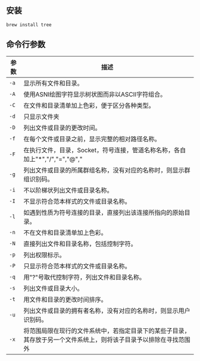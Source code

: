## 安装

```shell
brew install tree
```

## 命令行参数

参数 | 描述
---|---
`-a` | 显示所有文件和目录。
`-A` | 使用ASNI绘图字符显示树状图而非以ASCII字符组合。
`-C` | 在文件和目录清单加上色彩，便于区分各种类型。
`-d` | 只显示文件夹
`-D` | 列出文件或目录的更改时间。
`-f` | 在每个文件或目录之前，显示完整的相对路径名称。
`-F` | 在执行文件，目录，Socket，符号连接，管道名称名称，各自加上"*","/","=","@","|"号。
`-g` | 列出文件或目录的所属群组名称，没有对应的名称时，则显示群组识别码。
`-i` | 不以阶梯状列出文件或目录名称。
`-I` | 不显示符合范本样式的文件或目录名称。
`-l` | 如遇到性质为符号连接的目录，直接列出该连接所指向的原始目录。
`-n` | 不在文件和目录清单加上色彩。
`-N` | 直接列出文件和目录名称，包括控制字符。
`-p` | 列出权限标示。
`-P` | 只显示符合范本样式的文件或目录名称。
`-q` | 用"?"号取代控制字符，列出文件和目录名称。
`-s` | 列出文件或目录大小。
`-t` | 用文件和目录的更改时间排序。
`-u` | 列出文件或目录的拥有者名称，没有对应的名称时，则显示用户识别码。
`-x` | 将范围局限在现行的文件系统中，若指定目录下的某些子目录，其存放于另一个文件系统上，则将该子目录予以排除在寻找范围外
